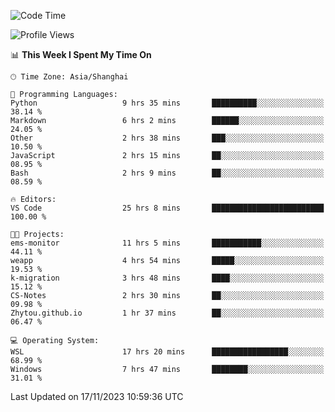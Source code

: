 <!--START_SECTION:waka-->
![Code Time](http://img.shields.io/badge/Code%20Time-1%2C385%20hrs%2038%20mins-blue)

![Profile Views](http://img.shields.io/badge/Profile%20Views-0-blue)

📊 **This Week I Spent My Time On** 

```text
🕑︎ Time Zone: Asia/Shanghai

💬 Programming Languages: 
Python                   9 hrs 35 mins       ██████████░░░░░░░░░░░░░░░   38.14 % 
Markdown                 6 hrs 2 mins        ██████░░░░░░░░░░░░░░░░░░░   24.05 % 
Other                    2 hrs 38 mins       ███░░░░░░░░░░░░░░░░░░░░░░   10.50 % 
JavaScript               2 hrs 15 mins       ██░░░░░░░░░░░░░░░░░░░░░░░   08.95 % 
Bash                     2 hrs 9 mins        ██░░░░░░░░░░░░░░░░░░░░░░░   08.59 % 

🔥 Editors: 
VS Code                  25 hrs 8 mins       █████████████████████████   100.00 % 

🐱‍💻 Projects: 
ems-monitor              11 hrs 5 mins       ███████████░░░░░░░░░░░░░░   44.11 % 
weapp                    4 hrs 54 mins       █████░░░░░░░░░░░░░░░░░░░░   19.53 % 
k-migration              3 hrs 48 mins       ████░░░░░░░░░░░░░░░░░░░░░   15.12 % 
CS-Notes                 2 hrs 30 mins       ██░░░░░░░░░░░░░░░░░░░░░░░   09.98 % 
Zhytou.github.io         1 hr 37 mins        ██░░░░░░░░░░░░░░░░░░░░░░░   06.47 % 

💻 Operating System: 
WSL                      17 hrs 20 mins      █████████████████░░░░░░░░   68.99 % 
Windows                  7 hrs 47 mins       ████████░░░░░░░░░░░░░░░░░   31.01 % 
```


 Last Updated on 17/11/2023 10:59:36 UTC
<!--END_SECTION:waka-->